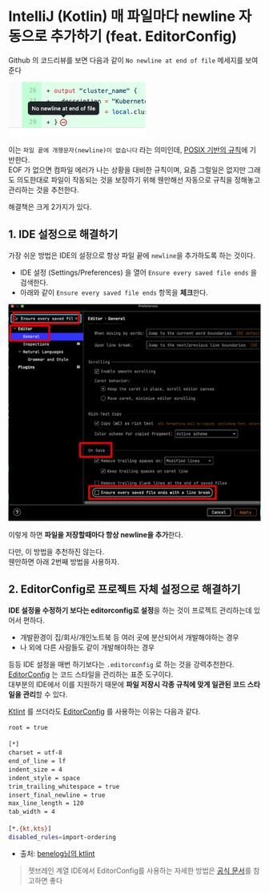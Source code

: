 # IntelliJ (Kotlin) 매 파일마다 newline 자동으로 추가하기 (feat. EditorConfig)

Github 의 코드리뷰를 보면 다음과 같이 `No newline at end of file` 메세지를 보여준다

![intro](./images/intro.png)

이는 `파일 끝에 개행문자(newline)이 없습니다` 라는 의미인데, [POSIX 기반의 규칙](https://pubs.opengroup.org/onlinepubs/9699919799/basedefs/V1_chap03.html#tag_03_206)에 기반한다.  
EOF 가 없으면 컴파일 에러가 나는 상황을 대비한 규칙이며, 요즘 그럴일은 없지만 그래도 의도한대로 파일이 작동되는 것을 보장하기 위해 웬만해선 자동으로 규칙을 정해놓고 관리하는 것을 추천한다.   
  
해결책은 크게 2가지가 있다.

## 1. IDE 설정으로 해결하기

가장 쉬운 방법은 IDE의 설정으로 항상 파일 끝에 `newline`을 추가하도록 하는 것이다.  

* IDE 설정 (Settings/Preferences) 을 열어 `Ensure every saved file ends` 을 검색한다.  
* 아래와 같이 `Ensure every saved file ends` 항목을 **체크**한다.

![ide1](./images/ide1.png)

이렇게 하면 **파일을 저장할때마다 항상 newline을 추가**한다.  
  
다만, 이 방법을 추천하진 않는다.  
웬만하면 아래 2번째 방법을 사용하자.


## 2. EditorConfig로 프로젝트 자체 설정으로 해결하기

**IDE 설정을 수정하기 보다는 editorconfig로 설정**을 하는 것이 프로젝트 관리하는데 있어서 편하다.  

* 개발환경이 집/회사/개인노트북 등 여러 곳에 분산되어서 개발해야하는 경우
* 나 외에 다른 사람들도 같이 개발해야하는 경우
  
등등 IDE 설정을 매번 하기보다는 `.editorconfig` 로 하는 것을 강력추천한다.  
[EditorConfig](https://editorconfig.org/) 는 코드 스타일을 관리하는 표준 도구이다.  
대부분의 IDE에서 이를 지원하기 때문에 **파일 저장시 각종 규칙에 맞게 일관된 코드 스타일을 관리**할 수 있다.  
  
[Ktlint](https://ktlint.github.io/) 를 쓰더라도 [EditorConfig](https://editorconfig.org/) 를 사용하는 이유는 다음과 같다.



```bash
root = true

[*]
charset = utf-8
end_of_line = lf
indent_size = 4
indent_style = space
trim_trailing_whitespace = true
insert_final_newline = true
max_line_length = 120
tab_width = 4

[*.{kt,kts}]
disabled_rules=import-ordering
```

* 출처: [benelog님의 ktlint](https://blog.benelog.net/ktlint.html#editorconfig_%EC%84%A4%EC%A0%95)


> 젯브레인 계열 IDE에서 EditorConfig를 사용하는 자세한 방법은 [공식 문서](https://www.jetbrains.com/help/idea/editorconfig.html)를 참고하면 좋다